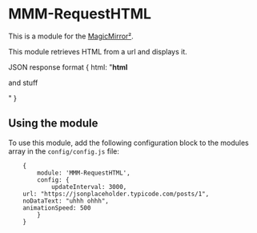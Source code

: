 # MMM-RequestHTML

This is a module for the [MagicMirror²](https://github.com/MichMich/MagicMirror/).

This module retrieves HTML from a url and displays it.

JSON response format
{ html: "<b>html</b><p>and stuff</p>" }

## Using the module

To use this module, add the following configuration block to the modules array in the `config/config.js` file:

        {
            module: 'MMM-RequestHTML',
            config: {
                updateInterval: 3000,
		url: "https://jsonplaceholder.typicode.com/posts/1",
		noDataText: "uhhh ohhh",
		animationSpeed: 500
            }
        }
